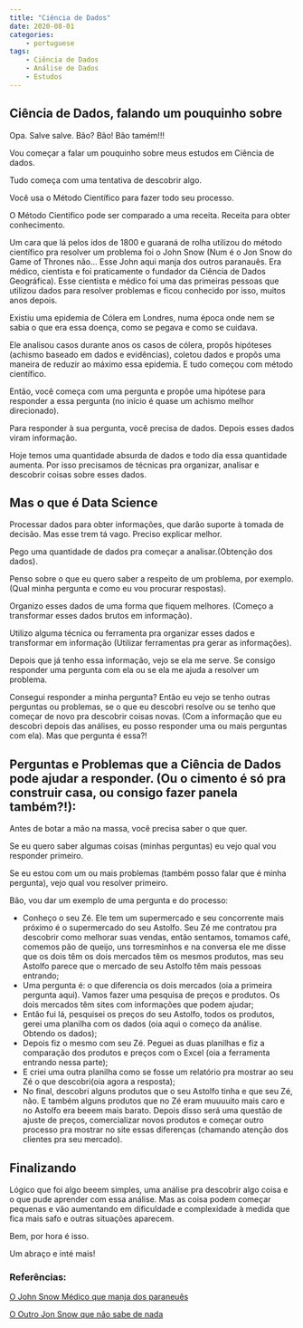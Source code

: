```yaml
---
title: "Ciência de Dados"
date: 2020-08-01
categories:
    - portuguese
tags:
    - Ciência de Dados
    - Análise de Dados
    - Estudos
---
```


## Ciência de Dados, falando um pouquinho sobre

Opa. Salve salve. Bão? Bão! Bão tamém!!!

Vou começar a falar um pouquinho sobre meus estudos em Ciência de dados.

Tudo começa com uma tentativa de descobrir algo.

Você usa o Método Científico para fazer todo seu processo.

O Método Cientifico pode ser comparado a uma receita. Receita para obter conhecimento.

Um cara que lá pelos idos de 1800 e guaraná de rolha utilizou do método científico pra resolver um problema foi o John Snow (Num é o Jon Snow do Game of Thrones não... Esse John aqui manja dos outros paranauês. Era médico, cientista e foi praticamente o fundador da Ciência de Dados Geográfica). Esse cientista e médico foi uma das primeiras pessoas que utilizou dados para resolver problemas e ficou conhecido por isso, muitos anos depois.

Existiu uma epidemia de Cólera em Londres, numa época onde nem se sabia o que era essa doença, como se pegava e como se cuidava.

Ele analisou casos durante anos os casos de cólera, propôs hipóteses (achismo baseado em dados e evidências), coletou dados e propôs uma maneira de reduzir ao máximo essa epidemia. E tudo começou com método científico.

Então, você começa com uma pergunta e propõe uma hipótese para responder a essa pergunta (no início é quase um achismo melhor direcionado).

Para responder à sua pergunta, você precisa de dados. Depois esses dados viram informação.

Hoje temos uma quantidade absurda de dados e todo dia essa quantidade aumenta. Por isso precisamos de técnicas pra organizar, analisar e descobrir coisas sobre esses dados.

## Mas o que é Data Science

Processar dados para obter informações, que darão suporte à tomada de decisão. Mas esse trem tá vago. Preciso explicar melhor.

Pego uma quantidade de dados pra começar a analisar.(Obtenção dos dados).

Penso sobre o que eu quero saber a respeito de um problema, por exemplo. (Qual minha pergunta e como eu vou procurar respostas).

Organizo esses dados de uma forma que fiquem melhores. (Começo a transformar esses dados brutos em informação).

Utilizo alguma técnica ou ferramenta pra organizar esses dados e transformar em informação (Utilizar ferramentas pra gerar as informações).

Depois que já tenho essa informação, vejo se ela me serve. Se consigo responder uma pergunta com ela ou se ela me ajuda a resolver um problema.

Consegui responder a minha pergunta? Então eu vejo se tenho outras perguntas ou problemas, se o que eu descobri resolve ou se tenho que começar de novo pra descobrir coisas novas. (Com a informação que eu descobri depois das análises, eu posso responder uma ou mais perguntas com ela). Mas que pergunta é essa?!

## Perguntas e Problemas que a Ciência de Dados pode ajudar a responder. (Ou o cimento é só pra construir casa, ou consigo fazer panela também?!):

Antes de botar a mão na massa, você precisa saber o que quer.

Se eu quero saber algumas coisas (minhas perguntas) eu vejo qual vou responder primeiro.

Se eu estou com um ou mais problemas (também posso falar que é minha pergunta), vejo qual vou resolver primeiro.

Bão, vou dar um exemplo de uma pergunta e do processo:

* Conheço o seu Zé. Ele tem um supermercado e seu concorrente mais próximo é o supermercado do seu Astolfo. Seu Zé me contratou pra descobrir como melhorar suas vendas, então sentamos, tomamos café, comemos pão de queijo, uns torresminhos e na conversa ele me disse que os dois têm os dois mercados têm os mesmos produtos, mas seu Astolfo parece que o mercado de seu Astolfo têm mais pessoas entrando;
* Uma pergunta é: o que diferencia os dois mercados (oia a primeira pergunta aqui). Vamos fazer uma pesquisa de preços e produtos. Os dois mercados têm sites com informações que podem ajudar;
* Então fui lá, pesquisei os preços do seu Astolfo, todos os produtos, gerei uma planilha com os dados (oia aqui o começo da análise. Obtendo os dados);
* Depois fiz o mesmo com seu Zé. Peguei as duas planilhas e fiz a comparação dos produtos e preços com o Excel (oia a ferramenta entrando nessa parte);
* E criei uma outra planilha como se fosse um relatório pra mostrar ao seu Zé o que descobri(oia agora a resposta);
* No final, descobri alguns produtos que o seu Astolfo tinha e que seu Zé, não. E também alguns produtos que no Zé eram muuuuito mais caro e no Astolfo era beeem mais barato. Depois disso será uma questão de ajuste de preços, comercializar novos produtos e começar outro processo pra mostrar no site essas diferenças (chamando atenção dos clientes pra seu mercado).

## Finalizando
Lógico que foi algo beeem simples, uma análise pra descobrir algo coisa e o que pude aprender com essa análise. Mas as coisa podem começar pequenas e vão aumentando em dificuldade e complexidade à medida que fica mais safo e outras situações aparecem.

Bem, por hora é isso.

Um abraço e inté mais!

### Referências:

[O John Snow Médico que manja dos paraneuês](https://en.wikipedia.org/wiki/John_Snow)

[O Outro Jon Snow que não sabe de nada](https://en.wikipedia.org/wiki/Jon_Snow_(character))